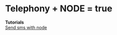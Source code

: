 # Telephony + NODE = true

**Tutorials**  
[Send sms with node](https://46elks.com/tutorials/send-sms-with-node)
